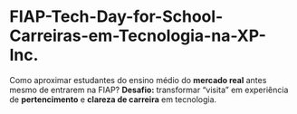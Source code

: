 # FIAP-Tech-Day-for-School-Carreiras-em-Tecnologia-na-XP-Inc.
Como aproximar estudantes do ensino médio do **mercado real** antes mesmo de entrarem na FIAP?   **Desafio:** transformar “visita” em experiência de **pertencimento** e **clareza de carreira** em tecnologia.
